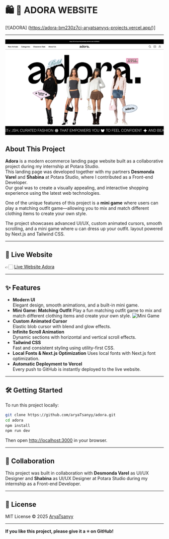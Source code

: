 <!-- @format -->

# 🛍 🛒 ADORA WEBSITE

[![ADORA] (https://adora-bm230z7cj-aryatsanyys-projects.vercel.app/)]

---

![alt text](ssGit/image.png)

## About This Project

**Adora** is a modern ecommerce landing page website built as a collaborative project during my internship at Potara Studio.  
This landing page was developed together with my partners **Desmonda Varel** and **Shabina** at Potara Studio, where I contributed as a Front-end Developer.  
Our goal was to create a visually appealing, and interactive shopping experience using the latest web technologies.

One of the unique features of this project is a **mini game** where users can play a matching outfit game—allowing you to mix and match different clothing items to create your own style.

The project showcases advanced UI/UX, custom animated cursors, smooth scrolling, and a mini game where u can dress up your outfit. layout powered by Next.js and Tailwind CSS.

---

## 🚀 Live Website

👉🏻 [Live Website Adora](https://adora.vercel.app)

---

## ✨ Features

- **Modern UI**  
  Elegant design, smooth animations, and a built-in mini game.
- **Mini Game: Matching Outfit**
  Play a fun matching outfit game to mix and match different clothing items and create your own style.
  ![Mini Game](ssGit/minigames.png>)
- **Custom Animated Cursor**  
  Elastic blob cursor with blend and glow effects.
- **Infinite Scroll Animation**  
  Dynamic sections with horizontal and vertical scroll effects.
- **Tailwind CSS**  
  Fast and consistent styling using utility-first CSS.
- **Local Fonts & Next.js Optimization**
  Uses local fonts with Next.js font optimization.
- **Automatic Deployment to Vercel**  
  Every push to GitHub is instantly deployed to the live website.

---

## 🛠️ Getting Started

To run this project locally:

```bash
git clone https://github.com/aryaTsanyy/adora.git
cd adora
npm install
npm run dev
```

Then open [http://localhost:3000](http://localhost:3000) in your browser.

---

## 🤝 Collaboration

This project was built in collaboration with **Desmonda Varel** as UI/UX Designer and **Shabina** as UI/UX Designer at Potara Studio during my internship as a Front-end Developer.

---

## 📄 License

MIT License © 2025 [AryaTsanyy](https://github.com/aryaTsanyy)

---

**If you like this project, please give it a ⭐ on GitHub!**

